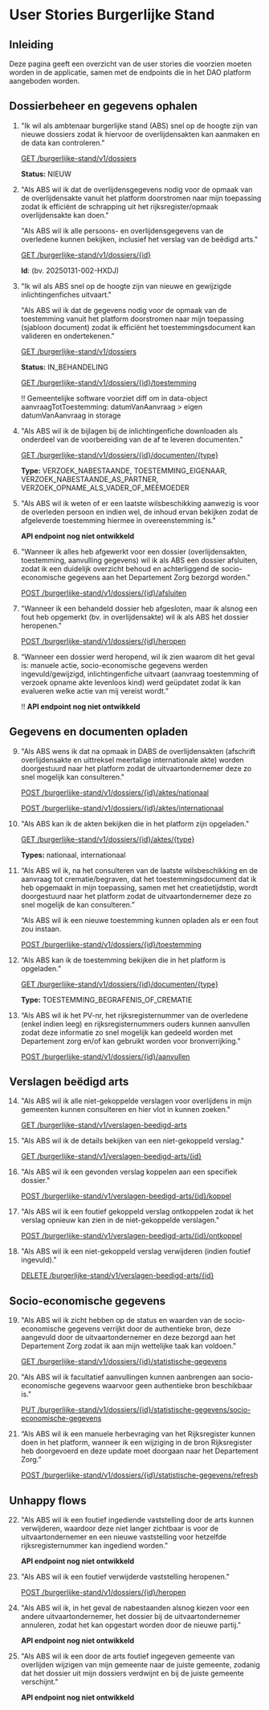 # User Stories Burgerlijke Stand

## Inleiding

Deze pagina geeft een overzicht van de user stories die voorzien moeten worden in de applicatie, samen met de endpoints die in het DAO platform aangeboden worden. 

## Dossierbeheer en gegevens ophalen

1. "Ik wil als ambtenaar burgerlijke stand (ABS) snel op de hoogte zijn van nieuwe dossiers zodat ik hiervoor de overlijdensakten kan aanmaken en de data kan controleren."

    [GET /burgerlijke-stand/v1/dossiers](https://dao.api.beta-athumi.eu/swagger-ui/index.html?urls.primaryName=Dienst%20burgerlijke%20stand#/dossier-burgerlijke-stand-controller/getDossiers)

    **Status:** NIEUW

2. "Als ABS wil ik dat de overlijdensgegevens nodig voor de opmaak van de overlijdensakte vanuit het platform doorstromen naar mijn toepassing zodat ik efficiënt de schrapping uit het rijksregister/opmaak overlijdensakte kan doen."

   "Als ABS wil ik alle persoons- en overlijdensgegevens van de overledene kunnen bekijken, inclusief het verslag van de beëdigd arts."

    [GET /burgerlijke-stand/v1/dossiers/{id}](https://dao.api.beta-athumi.eu/swagger-ui/index.html?urls.primaryName=Dienst%20burgerlijke%20stand#/dossier-burgerlijke-stand-controller/getDossier)

    **Id**: (bv. 20250131-002-HXDJ)

3. "Ik wil als ABS snel op de hoogte zijn van nieuwe en gewijzigde inlichtingenfiches uitvaart."

   "Als ABS wil ik dat de gegevens nodig voor de opmaak van de toestemming vanuit het platform doorstromen naar mijn toepassing (sjabloon document) zodat ik efficiënt het toestemmingsdocument kan valideren en ondertekenen."

      [GET /burgerlijke-stand/v1/dossiers](https://dao.api.beta-athumi.eu/swagger-ui/index.html?urls.primaryName=Dienst%20burgerlijke%20stand#/dossier-burgerlijke-stand-controller/getDossiers)

    **Status:** IN_BEHANDELING

    [GET /burgerlijke-stand/v1/dossiers/{id}/toestemming](https://dao.api.beta-athumi.eu/swagger-ui/index.html?urls.primaryName=Dienst%20burgerlijke%20stand#/dossier-burgerlijke-stand-controller/downloadDocument)

   !! Gemeentelijke software voorziet diff om in data-object aanvraagTotToestemming: datumVanAanvraag > eigen datumVanAanvraag in storage

4. "Als ABS wil ik de bijlagen bij de inlichtingenfiche downloaden als onderdeel van de voorbereiding van de af te leveren documenten."

    [GET /burgerlijke-stand/v1/dossiers/{id}/documenten/{type}](https://dao.api.beta-athumi.eu/swagger-ui/index.html?urls.primaryName=Dienst%20burgerlijke%20stand#/dossier-burgerlijke-stand-controller/downloadDocument_1)

    **Type:** VERZOEK_NABESTAANDE, TOESTEMMING_EIGENAAR, VERZOEK_NABESTAANDE_AS_PARTNER, VERZOEK_OPNAME_ALS_VADER_OF_MEEMOEDER

5. "Als ABS wil ik weten of er een laatste wilsbeschikking aanwezig is voor de overleden persoon en indien wel, de inhoud ervan bekijken zodat de afgeleverde toestemming hiermee in overeenstemming is."

    **API endpoint nog niet ontwikkeld**

6. "Wanneer ik alles heb afgewerkt voor een dossier (overlijdensakten, toestemming, aanvulling gegevens) wil ik als ABS een dossier afsluiten, zodat ik een duidelijk overzicht behoud en achterliggend de socio-economische gegevens aan het Departement Zorg bezorgd worden."

    [POST /burgerlijke-stand/v1/dossiers/{id}/afsluiten](https://dao.api.beta-athumi.eu/swagger-ui/index.html?urls.primaryName=Dienst%20burgerlijke%20stand#/dossier-burgerlijke-stand-controller/afsluiten)

7. "Wanneer ik een behandeld dossier heb afgesloten, maar ik alsnog een fout heb opgemerkt (bv. in overlijdensakte) wil ik als ABS het dossier heropenen."

    [POST /burgerlijke-stand/v1/dossiers/{id}/heropen](https://dao.api.beta-athumi.eu/swagger-ui/index.html?urls.primaryName=Dienst%20burgerlijke%20stand#/dossier-burgerlijke-stand-controller/heropen)

8. “Wanneer een dossier werd heropend, wil ik zien waarom dit het geval is: manuele actie, socio-economische gegevens werden ingevuld/gewijzigd, inlichtingenfiche uitvaart (aanvraag toestemming of verzoek opname akte levenloos kind) werd geüpdatet zodat ik kan evalueren welke actie van mij vereist wordt.”

   !! **API endpoint nog niet ontwikkeld**

## Gegevens en documenten opladen

9. "Als ABS wens ik dat na opmaak in DABS de overlijdensakten (afschrift overlijdensakte en uittreksel meertalige internationale akte) worden doorgestuurd naar het platform zodat de uitvaartondernemer deze zo snel mogelijk kan consulteren."

    [POST /burgerlijke-stand/v1/dossiers/{id}/aktes/nationaal](https://dao.api.beta-athumi.eu/swagger-ui/index.html?urls.primaryName=Dienst%20burgerlijke%20stand#/dossier-burgerlijke-stand-controller/uploadAkteNationaal)
   
    [POST /burgerlijke-stand/v1/dossiers/{id}/aktes/internationaal](https://dao.api.beta-athumi.eu/swagger-ui/index.html?urls.primaryName=Dienst%20burgerlijke%20stand#/dossier-burgerlijke-stand-controller/uploadAkteInternationaal)

10. "Als ABS kan ik de akten bekijken die in het platform zijn opgeladen."

    [GET /burgerlijke-stand/v1/dossiers/{id}/aktes/{type}](https://dao.api.beta-athumi.eu/swagger-ui/index.html?urls.primaryName=Dienst%20burgerlijke%20stand#/dossier-burgerlijke-stand-controller/downloadDocument_2)
    
    **Types:** nationaal, internationaal

11. “Als ABS wil ik, na het consulteren van de laatste wilsbeschikking en de aanvraag tot crematie/begraven, dat het toestemmingsdocument dat ik heb opgemaakt in mijn toepassing, samen met het creatietijdstip, wordt doorgestuurd naar het platform zodat de uitvaartondernemer deze zo snel mogelijk de kan consulteren.”

    “Als ABS wil ik een nieuwe toestemming kunnen opladen als er een fout zou instaan.

       [POST /burgerlijke-stand/v1/dossiers/{id}/toestemming](https://dao.api.beta-athumi.eu/swagger-ui/index.html?urls.primaryName=Dienst%20burgerlijke%20stand#/dossier-burgerlijke-stand-controller/uploadToestemming)

12. “Als ABS kan ik de toestemming bekijken die in het platform is opgeladen.”

    [GET /burgerlijke-stand/v1/dossiers/{id}/documenten/{type}](https://dao.api.beta-athumi.eu/swagger-ui/index.html?urls.primaryName=Dienst%20burgerlijke%20stand#/dossier-burgerlijke-stand-controller/downloadDocument_1)

    **Type:** TOESTEMMING_BEGRAFENIS_OF_CREMATIE

13. “Als ABS wil ik het PV-nr, het rijksregisternummer van de overledene (enkel indien leeg) en rijksregisternummers ouders kunnen aanvullen zodat deze informatie zo snel mogelijk kan gedeeld worden met Departement zorg en/of kan gebruikt worden voor bronverrijking.”

    [POST /burgerlijke-stand/v1/dossiers/{id}/aanvullen](https://dao.api.beta-athumi.eu/swagger-ui/index.html?urls.primaryName=Dienst%20burgerlijke%20stand#/dossier-burgerlijke-stand-controller/verrijken)

## Verslagen beëdigd arts

14. "Als ABS wil ik alle niet-gekoppelde verslagen voor overlijdens in mijn gemeenten kunnen consulteren en hier vlot in kunnen zoeken."

    [GET /burgerlijke-stand/v1/verslagen-beedigd-arts](https://dao.api.beta-athumi.eu/swagger-ui/index.html?urls.primaryName=Dienst%20burgerlijke%20stand#/verslag-controller/getVerslagen)

15. "Als ABS wil ik de details bekijken van een niet-gekoppeld verslag."

    [GET /burgerlijke-stand/v1/verslagen-beedigd-arts/{id}](https://dao.api.beta-athumi.eu/swagger-ui/index.html?urls.primaryName=Dienst%20burgerlijke%20stand#/verslag-controller/getVerslag)

16. "Als ABS wil ik een gevonden verslag koppelen aan een specifiek dossier."

    [POST /burgerlijke-stand/v1/verslagen-beedigd-arts/{id}/koppel](https://dao.api.beta-athumi.eu/swagger-ui/index.html?urls.primaryName=Dienst%20burgerlijke%20stand#/verslag-controller/koppelVerslag)

17. "Als ABS wil ik een foutief gekoppeld verslag ontkoppelen zodat ik het verslag opnieuw kan zien in de niet-gekoppelde verslagen."

    [POST /burgerlijke-stand/v1/verslagen-beedigd-arts/{id}/ontkoppel](https://dao.api.beta-athumi.eu/swagger-ui/index.html?urls.primaryName=Dienst%20burgerlijke%20stand#/verslag-controller/ontkoppelVerslag)

18. "Als ABS wil ik een niet-gekoppeld verslag verwijderen (indien foutief ingevuld)."

    [DELETE /burgerlijke-stand/v1/verslagen-beedigd-arts/{id}](https://dao.api.beta-athumi.eu/swagger-ui/index.html?urls.primaryName=Dienst%20burgerlijke%20stand#/verslag-controller/deleteVerslag)

## Socio-economische gegevens

19. "Als ABS wil ik zicht hebben op de status en waarden van de socio-economische gegevens verrijkt door de authentieke bron, deze aangevuld door de uitvaartondernemer en deze bezorgd aan het Departement Zorg zodat ik aan mijn wettelijke taak kan voldoen."

    [GET /burgerlijke-stand/v1/dossiers/{id}/statistische-gegevens](https://dao.api.beta-athumi.eu/swagger-ui/index.html?urls.primaryName=Dienst%20burgerlijke%20stand#/statistische-gegevens-controller/getStatistischeGegevens)

20. "Als ABS wil ik facultatief aanvullingen kunnen aanbrengen aan socio-economische gegevens waarvoor geen authentieke bron beschikbaar is."

    [PUT /burgerlijke-stand/v1/dossiers/{id}/statistische-gegevens/socio-economische-gegevens](https://dao.api.beta-athumi.eu/swagger-ui/index.html?urls.primaryName=Dienst%20burgerlijke%20stand#/statistische-gegevens-controller/saveSocioEconomischeGegevens)

21. “Als ABS wil ik een manuele herbevraging van het Rijksregister kunnen doen in het platform, wanneer ik een wijziging in de bron Rijksregister heb doorgevoerd en deze update moet doorgaan naar het Departement Zorg.”

    [POST /burgerlijke-stand/v1/dossiers/{id}/statistische-gegevens/refresh](https://dao.api.beta-athumi.eu/swagger-ui/index.html?urls.primaryName=Dienst%20burgerlijke%20stand#/statistische-gegevens-controller/refreshRijksregisterVerrijking)

## Unhappy flows

22. "Als ABS wil ik een foutief ingediende vaststelling door de arts kunnen verwijderen, waardoor deze niet langer zichtbaar is voor de uitvaartondernemer en een nieuwe vaststelling voor hetzelfde rijksregisternummer kan ingediend worden."

    **API endpoint nog niet ontwikkeld**

23. "Als ABS wil ik een foutief verwijderde vaststelling heropenen."

    [POST /burgerlijke-stand/v1/dossiers/{id}/heropen](https://dao.api.beta-athumi.eu/swagger-ui/index.html?urls.primaryName=Dienst%20burgerlijke%20stand#/dossier-burgerlijke-stand-controller/heropen)

24. "Als ABS wil ik, in het geval de nabestaanden alsnog kiezen voor een andere uitvaartondernemer, het dossier bij de uitvaartondernemer annuleren, zodat het kan opgestart worden door de nieuwe partij."

    **API endpoint nog niet ontwikkeld**

25. "Als ABS wil ik een door de arts foutief ingegeven gemeente van overlijden wijzigen van mijn gemeente naar de juiste gemeente, zodanig dat het dossier uit mijn dossiers verdwijnt en bij de juiste gemeente verschijnt."

    **API endpoint nog niet ontwikkeld**
